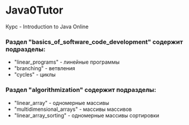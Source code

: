 # Java0Tutor
Курс - Introduction to Java Online

### Раздел "basics_of_software_code_development" содержит подразделы:
*  "linear_programs" - линейные программы
*  "branching" - ветвления
*  "cycles" - циклы

### Раздел "algorithmization" содержит подразделы:
*  "linear_array" - одномерные массивы
*  "multidimensional_arrays" - массивы массивов
*  "linear_array_sorting" - одномерные массивы сортировки
